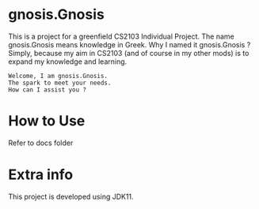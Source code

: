 
# gnosis.Gnosis
This is a project for a greenfield CS2103 Individual Project.
The name gnosis.Gnosis means knowledge in Greek. 
Why I named it gnosis.Gnosis ? 
Simply, because my aim in CS2103 (and of course in my other mods) is to expand my knowledge and learning.
```
Welcome, I am gnosis.Gnosis.
The spark to meet your needs.
How can I assist you ?
```

# How to Use
Refer to docs folder

# Extra info
This project is developed using JDK11.